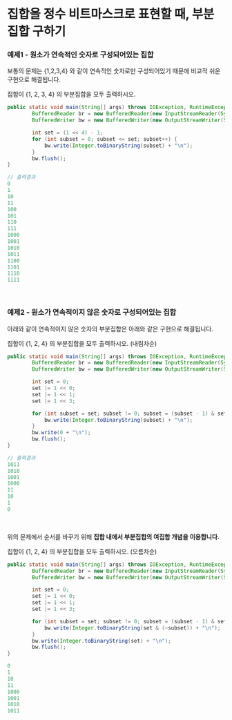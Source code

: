 # 집합을 정수 비트마스크로 표현할 때, 부분집합 구하기

### 예제1 - 원소가 연속적인 숫자로 구성되어있는 집합

보통의 문제는 {1,2,3,4} 와 같이 연속적인 숫자로만 구성되어있기 때문에 비교적 쉬운 구현으로 해결됩니다.

집합이 {1, 2, 3, 4} 의 부분집합을 모두 출력하시오.

```java
public static void main(String[] args) throws IOException, RuntimeException {
        BufferedReader br = new BufferedReader(new InputStreamReader(System.in));
        BufferedWriter bw = new BufferedWriter(new OutputStreamWriter(System.out));

        int set = (1 << 4) - 1;
        for (int subset = 0; subset <= set; subset++) {
            bw.write(Integer.toBinaryString(subset) + "\n");
        }
        bw.flush();
}

// 출력결과
0
1
10
11
100
101
110
111
1000
1001
1010
1011
1100
1101
1110
1111
```

<br>

### 예제2 - 원소가 연속적이지 않은 숫자로 구성되어있는 집합

아래와 같이 연속적이지 않은 숫자의 부분집합은 아래와 같은 구현으로 해결됩니다.

집합이 {1, 2, 4} 의 부분집합을 모두 출력하시오. (내림차순)

```java
public static void main(String[] args) throws IOException, RuntimeException {
        BufferedReader br = new BufferedReader(new InputStreamReader(System.in));
        BufferedWriter bw = new BufferedWriter(new OutputStreamWriter(System.out));

        int set = 0;
        set |= 1 << 0;
        set |= 1 << 1;
        set |= 1 << 3;

        for (int subset = set; subset != 0; subset = (subset - 1) & set) {
            bw.write(Integer.toBinaryString(subset) + "\n");
        }
        bw.write(0 + "\n");
        bw.flush();
}

// 출력결과
1011
1010
1001
1000
11
10
1
0
```

<br>

위의 문제에서 순서를 바꾸기 위해 **집합 내에서 부분집합의 여집합 개념을 이용합니다.**

집합이 {1, 2, 4} 의 부분집합을 모두 출력하시오. (오름차순)

```java
public static void main(String[] args) throws IOException, RuntimeException {
        BufferedReader br = new BufferedReader(new InputStreamReader(System.in));
        BufferedWriter bw = new BufferedWriter(new OutputStreamWriter(System.out));

        int set = 0;
        set |= 1 << 0;
        set |= 1 << 1;
        set |= 1 << 3;

        for (int subset = set; subset != 0; subset = (subset - 1) & set) {
            bw.write(Integer.toBinaryString(set & (~subset)) + "\n");
        }
        bw.write(Integer.toBinaryString(set) + "\n");
        bw.flush();
}

0
1
10
11
1000
1001
1010
1011
```

